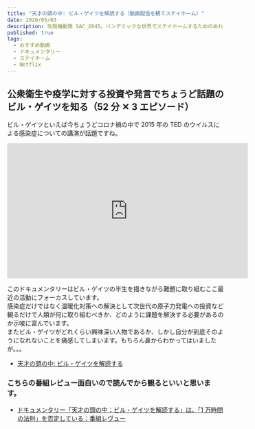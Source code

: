 ```yaml
---
title: "天才の頭の中: ビル・ゲイツを解読する（動画配信を観てステイホーム）"
date: 2020/05/03
description: 攻殻機動隊 SAC_2045。パンデミックな世界でステイホームするためのあれこれ、動画配信を観て過ごしてます
published: true
tags:
  - おすすめ動画
  - ドキュメンタリー
  - ステイホーム
  - Netflix
---
```


## 公衆衛生や疫学に対する投資や発言でちょうど話題のビル・ゲイツを知る（52 分 ✕ 3 エピソード）

ビル・ゲイツといえば今ちょうどコロナ禍の中で 2015 年の TED のウイルスによる感染症についての講演が話題ですね。

<iframe width="560" height="315" src="https://www.youtube.com/embed/y4CR1Hl5J0g" frameborder="0" allow="accelerometer; autoplay; encrypted-media; gyroscope; picture-in-picture" allowfullscreen></iframe>

<!-- more -->

このドキュメンタリーはビル・ゲイツの半生を描きながら難題に取り組むここ最近の活動にフォーカスしています。  
感染症だけではなく温暖化対策への解決として次世代の原子力発電への投資など観るだけで人類が何に取り組むべきか、どのように課題を解決する必要があるのか示唆に富んでいます。  
またビル・ゲイツがどれくらい興味深い人物であるか、しかし自分が到底そのようになれないことを痛感してしまいます。もちろん鼻からわかってはいましたが。。。

- [天才の頭の中: ビル・ゲイツを解読する](https://www.netflix.com/title/80184771)

### こちらの番組レビュー面白いので読んでから観るといいと思います。

- [ドキュメンタリー「天才の頭の中：ビル・ゲイツを解読する」は、「1 万時間の法則」を否定している：番組レヴュー](https://wired.jp/2019/11/12/inside-bills-brain-outliers/)
